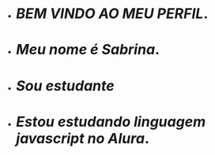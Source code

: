 - # *BEM VINDO AO MEU PERFIL*.
- # *Meu nome é Sabrina*.
- # *Sou estudante*
- # *Estou estudando linguagem javascript no Alura*.
